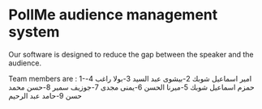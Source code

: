 # PollMe audience management system 


 Our software is designed to reduce the gap between the speaker and the audience.


Team members are : 
1-امير اسماعيل شوبك
2-بيشوى عبد السيد 
3-بولا راغب
4-حمزم اسماعيل شوبك
5-ميرنا الحسن 
6-يمنى مجدى
7-جوزيف سمير 
8-حسن محمد حسن
9-حامد عبد الرحيم

